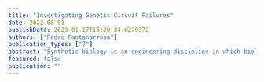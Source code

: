```yaml
---
title: "Investigating Genetic Circuit Failures"
date: 2022-08-01
publishDate: 2023-01-17T16:20:34.627937Z
authors: ["Pedro Fontanarrosa"]
publication_types: ["7"]
abstract: "Synthetic biology is an engineering discipline in which biological components are assembled to form devices with user-defined functions. As a nascent discipline, genetic circuit design is reserved only for experienced researchers with an in-depth knowledge of biology. This work aims to alleviate some of these constraints by developing software to facilitate genetic circuit design and analysis so that more researchers can participate in this thriving discipline and help elucidate the causes of circuit failures.   Firstly, an automatic dynamic model generator can be implemented to predict a circuit's behavior between steady states and determine the amount of time needed to reach such steady states. Moreover, the analysis of the predicted dynamic behavior will help the designers understand the risks of applying specific input changes and decide whether the risk is critical for the designed systems' intended purposes. Extrinsic and intrinsic noise can contribute to the observed output variability of a clonal population. Therefore, to account for a genetic circuits' stochastic behavior, this work aims to develop stochastic modeling using extrinsic and intrinsic noise contributions that can help infer glitch probabilities and elucidate the causes of circuit failure.   All the methodologies developed in this work will serve the overacting aim of redesigning genetic circuits to avoid circuit failures. Dynamic ODE modeling will predict glitching behavior and the time to reach said states; stochastic modeling will be used to predict glitch propensities; hazard-preserving transformations will be used to avoid solvable hazards.  Facilitated dynamic modeling of genetic circuits would be an instrumental technique for synthetic biologists, especially if it can be accompanied by a circuit design automation tool, such as those proposed in this work. This would help automation in synthetic biology and provide a way to debug circuit designs before construction and compare predictions with experimental data once the synthesized circuit is implemented, saving time, effort, and money. This project aims to expand such capabilities to help researchers through the design process with the development of automated modeling, logic synthesis, hazard identification, and genetic circuit redesign."
featured: false
publication: ""
---
```



